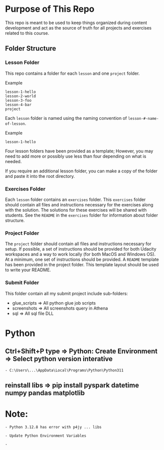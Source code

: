 # Purpose of This Repo

This repo is meant to be used to keep things organized during content development and act as the source of truth for all projects and exercises related to this course.

## Folder Structure

### Lesson Folder

This repo contains a folder for each `lesson` and one `project` folder.

Example
```
lesson-1-hello
lesson-2-world
lesson-3-foo
lesson-4-bar
project
```

Each `lesson` folder is named using the naming convention of `lesson-#-name-of-lesson`.

Example
```
lesson-1-hello
```

Four lesson folders have been provided as a template; However, you may need to add more or possibly use less than four depending on what is needed.

If you require an additional lesson folder, you can make a copy of the folder and paste it into the root directory.

### Exercises Folder

Each `lesson` folder contains an `exercises` folder. This `exercises` folder should contain all files and instructions necessary for the exercises along with the solution. The solutions for these exercises will be shared with students. See the `README` in the `exercises` folder for information about folder structure.

### Project Folder

The `project` folder should contain all files and instructions necessary for setup. If possible, a set of instructions should be provided for both Udacity workspaces and a way to work locally (for both MacOS and Windows OS). At a minimum, one set of instructions should be provided. A `README` template has been provided in the project folder. This template layout should be used to write your README.

### Submit Folder 

This folder contain all my submit project include sub-folders:
- glue_scripts    => All python glue job scripts
- screenshots     => All screenshots query in Athena
- sql             => All sql file DLL


# Python
 ## Ctrl+Shift+P type => Python: Create Environment => Select python version interative
    - C:\Users\...\AppData\Local\Programs\Python\Python311
 ## reinstall libs => pip install pyspark datetime numpy pandas matplotlib

# Note: 
    - Python 3.12.8 has error with p4jy ... libs

    - Update Python Environment Variables 

    - 